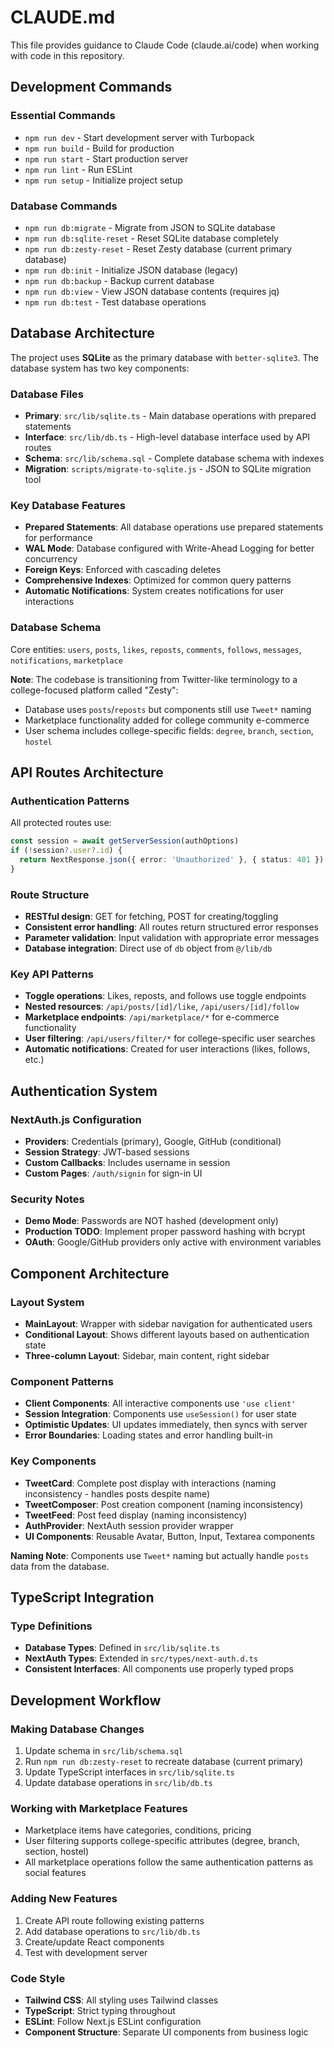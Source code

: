 # CLAUDE.md

This file provides guidance to Claude Code (claude.ai/code) when working with code in this repository.

## Development Commands

### Essential Commands
- `npm run dev` - Start development server with Turbopack
- `npm run build` - Build for production
- `npm run start` - Start production server
- `npm run lint` - Run ESLint
- `npm run setup` - Initialize project setup

### Database Commands
- `npm run db:migrate` - Migrate from JSON to SQLite database
- `npm run db:sqlite-reset` - Reset SQLite database completely
- `npm run db:zesty-reset` - Reset Zesty database (current primary database)
- `npm run db:init` - Initialize JSON database (legacy)
- `npm run db:backup` - Backup current database
- `npm run db:view` - View JSON database contents (requires jq)
- `npm run db:test` - Test database operations

## Database Architecture

The project uses **SQLite** as the primary database with `better-sqlite3`. The database system has two key components:

### Database Files
- **Primary**: `src/lib/sqlite.ts` - Main database operations with prepared statements
- **Interface**: `src/lib/db.ts` - High-level database interface used by API routes
- **Schema**: `src/lib/schema.sql` - Complete database schema with indexes
- **Migration**: `scripts/migrate-to-sqlite.js` - JSON to SQLite migration tool

### Key Database Features
- **Prepared Statements**: All database operations use prepared statements for performance
- **WAL Mode**: Database configured with Write-Ahead Logging for better concurrency
- **Foreign Keys**: Enforced with cascading deletes
- **Comprehensive Indexes**: Optimized for common query patterns
- **Automatic Notifications**: System creates notifications for user interactions

### Database Schema
Core entities: `users`, `posts`, `likes`, `reposts`, `comments`, `follows`, `messages`, `notifications`, `marketplace`

**Note**: The codebase is transitioning from Twitter-like terminology to a college-focused platform called "Zesty":
- Database uses `posts`/`reposts` but components still use `Tweet*` naming
- Marketplace functionality added for college community e-commerce
- User schema includes college-specific fields: `degree`, `branch`, `section`, `hostel`

## API Routes Architecture

### Authentication Patterns
All protected routes use:
```typescript
const session = await getServerSession(authOptions)
if (!session?.user?.id) {
  return NextResponse.json({ error: 'Unauthorized' }, { status: 401 })
}
```

### Route Structure
- **RESTful design**: GET for fetching, POST for creating/toggling
- **Consistent error handling**: All routes return structured error responses
- **Parameter validation**: Input validation with appropriate error messages
- **Database integration**: Direct use of `db` object from `@/lib/db`

### Key API Patterns
- **Toggle operations**: Likes, reposts, and follows use toggle endpoints
- **Nested resources**: `/api/posts/[id]/like`, `/api/users/[id]/follow`
- **Marketplace endpoints**: `/api/marketplace/*` for e-commerce functionality
- **User filtering**: `/api/users/filter/*` for college-specific user searches
- **Automatic notifications**: Created for user interactions (likes, follows, etc.)

## Authentication System

### NextAuth.js Configuration
- **Providers**: Credentials (primary), Google, GitHub (conditional)
- **Session Strategy**: JWT-based sessions
- **Custom Callbacks**: Includes username in session
- **Custom Pages**: `/auth/signin` for sign-in UI

### Security Notes
- **Demo Mode**: Passwords are NOT hashed (development only)
- **Production TODO**: Implement proper password hashing with bcrypt
- **OAuth**: Google/GitHub providers only active with environment variables

## Component Architecture

### Layout System
- **MainLayout**: Wrapper with sidebar navigation for authenticated users
- **Conditional Layout**: Shows different layouts based on authentication state
- **Three-column Layout**: Sidebar, main content, right sidebar

### Component Patterns
- **Client Components**: All interactive components use `'use client'`
- **Session Integration**: Components use `useSession()` for user state
- **Optimistic Updates**: UI updates immediately, then syncs with server
- **Error Boundaries**: Loading states and error handling built-in

### Key Components
- **TweetCard**: Complete post display with interactions (naming inconsistency - handles posts despite name)
- **TweetComposer**: Post creation component (naming inconsistency)
- **TweetFeed**: Post feed display (naming inconsistency)
- **AuthProvider**: NextAuth session provider wrapper
- **UI Components**: Reusable Avatar, Button, Input, Textarea components

**Naming Note**: Components use `Tweet*` naming but actually handle `posts` data from the database.

## TypeScript Integration

### Type Definitions
- **Database Types**: Defined in `src/lib/sqlite.ts`
- **NextAuth Types**: Extended in `src/types/next-auth.d.ts`
- **Consistent Interfaces**: All components use properly typed props

## Development Workflow

### Making Database Changes
1. Update schema in `src/lib/schema.sql`
2. Run `npm run db:zesty-reset` to recreate database (current primary)
3. Update TypeScript interfaces in `src/lib/sqlite.ts`
4. Update database operations in `src/lib/db.ts`

### Working with Marketplace Features
- Marketplace items have categories, conditions, pricing
- User filtering supports college-specific attributes (degree, branch, section, hostel)
- All marketplace operations follow the same authentication patterns as social features

### Adding New Features
1. Create API route following existing patterns
2. Add database operations to `src/lib/db.ts`
3. Create/update React components
4. Test with development server

### Code Style
- **Tailwind CSS**: All styling uses Tailwind classes
- **TypeScript**: Strict typing throughout
- **ESLint**: Follow Next.js ESLint configuration
- **Component Structure**: Separate UI components from business logic